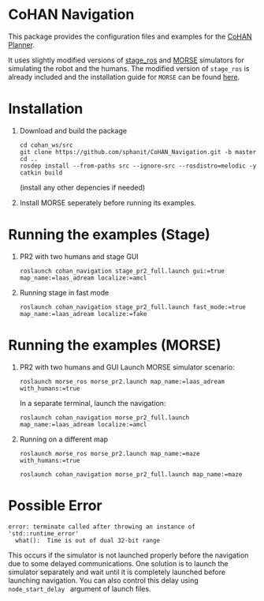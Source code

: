 
# CoHAN Navigation

This package provides the configuration files and examples for the [CoHAN Planner](https://github.com/sphanit/CoHAN_Planner).

It uses slightly modified versions of [stage_ros](https://github.com/ros-simulation/stage_ros) and [MORSE](https://github.com/morse-simulator/morse) simulators for simulating the robot and the humans. The modified version of ```stage_ros``` is already included and the installation guide for ```MORSE``` can be found [here](https://github.com/sphanit/morse/blob/cohan_melodic/installation.md).

# Installation
1. Download and build the package
	```
	cd cohan_ws/src
	git clone https://github.com/sphanit/CoHAN_Navigation.git -b master
	cd ..
	rosdep install --from-paths src --ignore-src --rosdistro=melodic -y
	catkin build
	```
	(install any other depencies if needed)
	
2. Install MORSE seperately before running its examples.
# Running the examples (Stage)
1. PR2 with two humans and stage GUI
	```
	roslaunch cohan_navigation stage_pr2_full.launch gui:=true map_name:=laas_adream localize:=amcl
	```
2. Running stage in fast mode
	```
	roslaunch cohan_navigation stage_pr2_full.launch fast_mode:=true map_name:=laas_adream localize:=fake
	```
# Running the examples (MORSE)
1. PR2 with two humans and GUI
		Launch MORSE simulator scenario:
	```
	roslaunch morse_ros morse_pr2.launch map_name:=laas_adream with_humans:=true
	```
	In a separate terminal, launch the navigation:
	```
	roslaunch cohan_navigation morse_pr2_full.launch map_name:=laas_adream localize:=amcl
	```
3. Running on a different map
	```
	roslaunch morse_ros morse_pr2.launch map_name:=maze with_humans:=true
	
	roslaunch cohan_navigation morse_pr2_full.launch map_name:=maze
	```
# Possible Error
```
error: terminate called after throwing an instance of 'std::runtime_error'
  what():  Time is out of dual 32-bit range
```
This occurs if the simulator is not launched properly before the navigation due to some delayed communications. One solution is to launch the simulator separately and wait until it is completely launched before launching navigation. You can also control this delay using ```node_start_delay ``` argument of launch files.
